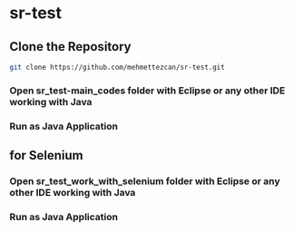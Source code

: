 # sr-test

## Clone the Repository
```bash
git clone https://github.com/mehmettezcan/sr-test.git
```

### Open sr_test-main_codes folder with Eclipse or any other IDE working with Java

### Run as Java Application

## for Selenium

### Open sr_test_work_with_selenium folder with Eclipse or any other IDE working with Java

### Run as Java Application
